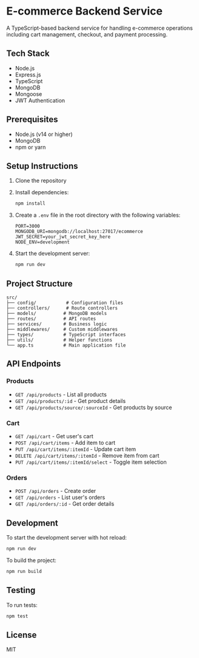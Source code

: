 # E-commerce Backend Service

A TypeScript-based backend service for handling e-commerce operations including cart management, checkout, and payment processing.

## Tech Stack

- Node.js
- Express.js
- TypeScript
- MongoDB
- Mongoose
- JWT Authentication

## Prerequisites

- Node.js (v14 or higher)
- MongoDB
- npm or yarn

## Setup Instructions

1. Clone the repository
2. Install dependencies:
   ```bash
   npm install
   ```

3. Create a `.env` file in the root directory with the following variables:
   ```
   PORT=3000
   MONGODB_URI=mongodb://localhost:27017/ecommerce
   JWT_SECRET=your_jwt_secret_key_here
   NODE_ENV=development
   ```

4. Start the development server:
   ```bash
   npm run dev
   ```

## Project Structure

```
src/
├── config/           # Configuration files
├── controllers/      # Route controllers
├── models/          # MongoDB models
├── routes/          # API routes
├── services/        # Business logic
├── middlewares/     # Custom middlewares
├── types/           # TypeScript interfaces
├── utils/           # Helper functions
└── app.ts           # Main application file
```

## API Endpoints

### Products
- `GET /api/products` - List all products
- `GET /api/products/:id` - Get product details
- `GET /api/products/source/:sourceId` - Get products by source

### Cart
- `GET /api/cart` - Get user's cart
- `POST /api/cart/items` - Add item to cart
- `PUT /api/cart/items/:itemId` - Update cart item
- `DELETE /api/cart/items/:itemId` - Remove item from cart
- `PUT /api/cart/items/:itemId/select` - Toggle item selection

### Orders
- `POST /api/orders` - Create order
- `GET /api/orders` - List user's orders
- `GET /api/orders/:id` - Get order details

## Development

To start the development server with hot reload:
```bash
npm run dev
```

To build the project:
```bash
npm run build
```

## Testing

To run tests:
```bash
npm test
```

## License

MIT 